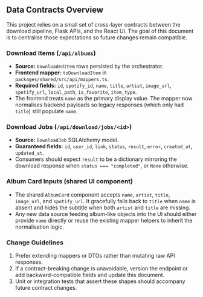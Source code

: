 ## Data Contracts Overview

This project relies on a small set of cross-layer contracts between the
download pipeline, Flask APIs, and the React UI. The goal of this document is
to centralise those expectations so future changes remain compatible.

### Download Items (`/api/albums`)

- **Source:** `DownloadedItem` rows persisted by the orchestrator.
- **Frontend mapper:** `toDownloadItem` in `packages/shared/src/api/mappers.ts`.
- **Required fields:** `id`, `spotify_id`, `name`, `title`, `artist`,
  `image_url`, `spotify_url`, `local_path`, `is_favorite`, `item_type`.
- The frontend treats `name` as the primary display value. The mapper now
  normalises backend payloads so legacy responses (which only had `title`)
  still populate `name`.

### Download Jobs (`/api/download/jobs/<id>`)

- **Source:** `DownloadJob` SQLAlchemy model.
- **Guaranteed fields:** `id`, `user_id`, `link`, `status`, `result`, `error`,
  `created_at`, `updated_at`.
- Consumers should expect `result` to be a dictionary mirroring the download
  response when `status === "completed"`, or `None` otherwise.

### Album Card Inputs (shared UI component)

- The shared `AlbumCard` component accepts `name`, `artist`, `title`,
  `image_url`, and `spotify_url`. It gracefully falls back to `title` when
  `name` is absent and hides the subtitle when both `artist` and `title` are
  missing.
- Any new data source feeding album-like objects into the UI should either
  provide `name` directly or reuse the existing mapper helpers to inherit the
  normalisation logic.

### Change Guidelines

1. Prefer extending mappers or DTOs rather than mutating raw API responses.
2. If a contract-breaking change is unavoidable, version the endpoint or add
   backward-compatible fields and update this document.
3. Unit or integration tests that assert these shapes should accompany future
   contract changes.

